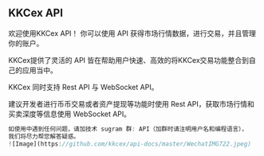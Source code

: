 ## KKCex API

欢迎使用KKCex API！ 你可以使用 API 获得市场行情数据，进行交易，并且管理你的账户。

KKCex提供了灵活的 API 皆在帮助用户快速、高效的将KKCex交易功能整合到自己的应用当中。

KKCex 同时支持 Rest API 与 WebSocket API。

建议开发者进行币币交易或者资产提现等功能时使用 Rest API，获取市场行情和买卖深度等信息使用 WebSocket API。

```js
如使用中遇到任何问题，请加技术 sugram 群: API（加群时请注明用户名和编程语言），
我们将尽力帮您解答疑惑。
![Image](https://github.com/kkcex/api-docs/master/WechatIMG722.jpeg)
```
